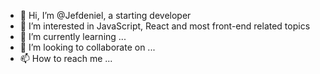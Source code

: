 - 👋 Hi, I’m @Jefdeniel, a starting developer
- 👀 I’m interested in JavaScript, React and most front-end related topics
- 🌱 I’m currently learning ...
- 💞️ I’m looking to collaborate on ...
- 📫 How to reach me ...

<!---
Jefdeniel/Jefdeniel is a ✨ special ✨ repository because its `README.md` (this file) appears on your GitHub profile.
You can click the Preview link to take a look at your changes.
--->
